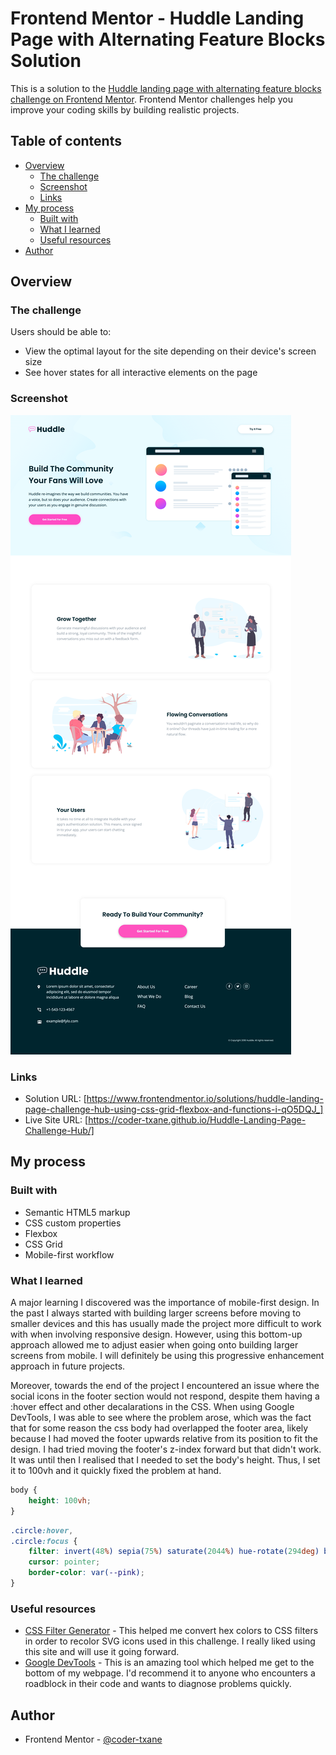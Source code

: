 # Frontend Mentor - Huddle Landing Page with Alternating Feature Blocks Solution

This is a solution to the [Huddle landing page with alternating feature blocks challenge on Frontend Mentor](https://www.frontendmentor.io/challenges/huddle-landing-page-with-alternating-feature-blocks-5ca5f5981e82137ec91a5100). Frontend Mentor challenges help you improve your coding skills by building realistic projects. 

## Table of contents

- [Overview](#overview)
  - [The challenge](#the-challenge)
  - [Screenshot](#screenshot)
  - [Links](#links)
- [My process](#my-process)
  - [Built with](#built-with)
  - [What I learned](#what-i-learned)
  - [Useful resources](#useful-resources)
- [Author](#author)

## Overview

### The challenge

Users should be able to:

- View the optimal layout for the site depending on their device's screen size
- See hover states for all interactive elements on the page

### Screenshot

![A screenshot of the design](Resources/images/huddle-landing-page.png)

### Links

- Solution URL: [https://www.frontendmentor.io/solutions/huddle-landing-page-challenge-hub-using-css-grid-flexbox-and-functions-i-qO5DQJ_]
- Live Site URL: [https://coder-txane.github.io/Huddle-Landing-Page-Challenge-Hub/]

## My process

### Built with

- Semantic HTML5 markup
- CSS custom properties
- Flexbox
- CSS Grid
- Mobile-first workflow

### What I learned

A major learning I discovered was the importance of mobile-first design. In the past I always started with building larger screens before moving to smaller devices and this has usually made the project more difficult to work with when involving responsive design. However, using this bottom-up approach allowed me to adjust easier when going onto building larger screens from mobile. I will definitely be using this progressive enhancement approach in future projects.

Moreover, towards the end of the project I encountered an issue where the social icons in the footer section would not respond, despite them having a :hover effect and other decalarations in the CSS. When using Google DevTools, I was able to see where the problem arose, which was the fact that for some reason the css body had overlapped the footer area, likely because I had moved the footer upwards relative from its position to fit the design. I had tried moving the footer's z-index forward but that didn't work. It was until then I realised that I needed to set the body's height. Thus, I set it to 100vh and it quickly fixed the problem at hand.

```css
body {
    height: 100vh;
}
```

```css
.circle:hover,
.circle:focus {
    filter: invert(48%) sepia(75%) saturate(2044%) hue-rotate(294deg) brightness(100%) contrast(102%);
    cursor: pointer;
    border-color: var(--pink);
}
```

### Useful resources

- [CSS Filter Generator](https://codepen.io/sosuke/pen/Pjoqqp) - This helped me convert hex colors to CSS filters in order to recolor SVG icons used in this challenge. I really liked using this site and will use it going forward.
- [Google DevTools](https://developer.chrome.com/docs/devtools/) - This is an amazing tool which helped me get to the bottom of my webpage. I'd recommend it to anyone who encounters a roadblock in their code and wants to diagnose problems quickly.

## Author

- Frontend Mentor - [@coder-txane](https://www.frontendmentor.io/profile/yourusername)
 

